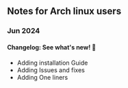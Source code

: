 ## Notes for Arch linux users

### Jun 2024

#### Changelog: See what's new! :gift:

- Adding installation Guide
- Adding Issues and fixes
- Adding One liners
